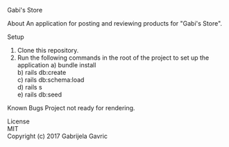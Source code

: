 Gabi's Store

About
An application for posting and reviewing products for "Gabi's Store".

Setup
1) Clone this repository.
2) Run the following commands in the root of the project to set up the application
 a) bundle install</br>
 b) rails db:create</br>
 c) rails db:schema:load</br>
 d) rails s</br>
 e) rails db:seed</br>

 Known Bugs
 Project not ready for rendering.

 License</br>
 MIT</br>
 Copyright (c) 2017 Gabrijela Gavric
